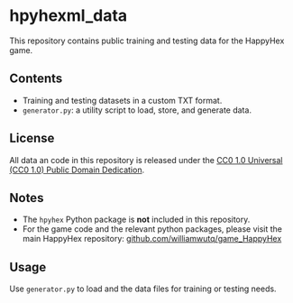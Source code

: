 # hpyhexml_data

This repository contains public training and testing data for the HappyHex game.

## Contents

- Training and testing datasets in a custom TXT format.
- `generator.py`: a utility script to load, store, and generate data.

## License

All data an code in this repository is released under the [CC0 1.0 Universal (CC0 1.0) Public Domain Dedication](https://creativecommons.org/publicdomain/zero/1.0/).

## Notes

- The `hpyhex` Python package is **not** included in this repository.
- For the game code and the relevant python packages, please visit the main HappyHex repository:
  [github.com/williamwutq/game_HappyHex](https://github.com/williamwutq/game_HappyHex)

## Usage

Use `generator.py` to load and the data files for training or testing needs.
